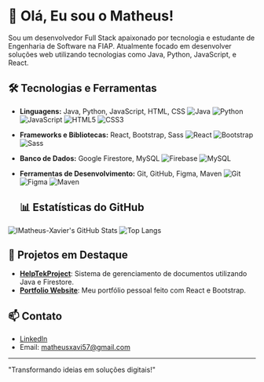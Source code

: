# 👋 Olá, Eu sou o Matheus!

Sou um desenvolvedor Full Stack apaixonado por tecnologia e estudante de Engenharia de Software na FIAP. Atualmente focado em desenvolver soluções web utilizando tecnologias como Java, Python, JavaScript, e React.

## 🛠️ Tecnologias e Ferramentas

- **Linguagens:** Java, Python, JavaScript, HTML, CSS ![Java](https://img.shields.io/badge/Java-ED8B00?style=for-the-badge&logo=java&logoColor=white) ![Python](https://img.shields.io/badge/Python-3776AB?style=for-the-badge&logo=python&logoColor=white) ![JavaScript](https://img.shields.io/badge/JavaScript-F7DF1E?style=for-the-badge&logo=javascript&logoColor=black) ![HTML5](https://img.shields.io/badge/HTML5-E34F26?style=for-the-badge&logo=html5&logoColor=white) ![CSS3](https://img.shields.io/badge/CSS3-1572B6?style=for-the-badge&logo=css3&logoColor=white)
- **Frameworks e Bibliotecas:** React, Bootstrap, Sass ![React](https://img.shields.io/badge/React-61DAFB?style=for-the-badge&logo=react&logoColor=black) ![Bootstrap](https://img.shields.io/badge/Bootstrap-563D7C?style=for-the-badge&logo=bootstrap&logoColor=white) ![Sass](https://img.shields.io/badge/Sass-CC6699?style=for-the-badge&logo=sass&logoColor=white)

- **Banco de Dados:** Google Firestore, MySQL ![Firebase](https://img.shields.io/badge/Firebase-FFCA28?style=for-the-badge&logo=firebase&logoColor=black) ![MySQL](https://img.shields.io/badge/MySQL-4479A1?style=for-the-badge&logo=mysql&logoColor=white)
- **Ferramentas de Desenvolvimento:** Git, GitHub, Figma, Maven ![Git](https://img.shields.io/badge/Git-F05032?style=for-the-badge&logo=git&logoColor=white) ![Figma](https://img.shields.io/badge/Figma-F24E1E?style=for-the-badge&logo=figma&logoColor=white) ![Maven](https://img.shields.io/badge/Apache%20Maven-C71A36?style=for-the-badge&logo=apache-maven&logoColor=white)

  ## 📊 Estatísticas do GitHub

![IMatheus-Xavier's GitHub Stats](https://github-readme-stats.vercel.app/api?username=IMatheus-Xavier&show_icons=true&theme=radical) ![Top Langs](https://github-readme-stats.vercel.app/api/top-langs/?username=IMatheus-Xavier&layout=compact&theme=radical)


## 🚀 Projetos em Destaque

- [**HelpTekProject**](link-do-repositorio): Sistema de gerenciamento de documentos utilizando Java e Firestore.
- [**Portfolio Website**](link-do-repositorio): Meu portfólio pessoal feito com React e Bootstrap.

## 📫 Contato

- [LinkedIn](https://www.linkedin.com/in/toledo-matheus)
- Email: matheusxavi57@gmail.com

---

"Transformando ideias em soluções digitais!"
